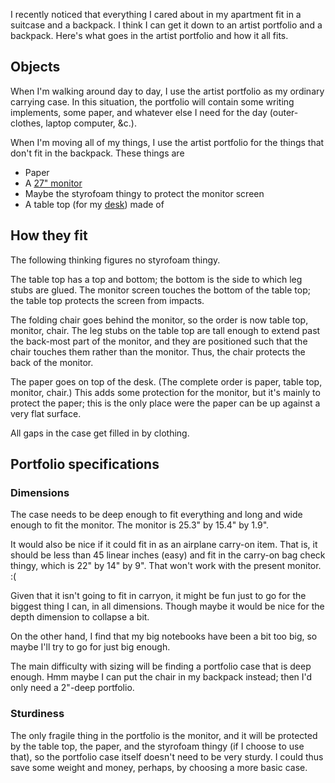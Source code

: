 I recently noticed that everything I cared about in my apartment
fit in a suitcase and a backpack. I think I can get it down to an
artist portfolio and a backpack. Here's what goes in the artist
portfolio and how it all fits.

## Objects
When I'm walking around day to day, I use the artist portfolio
as my ordinary carrying case. In this situation, the portfolio
will contain some writing implements, some paper, and whatever
else I need for the day (outer-clothes, laptop computer, &c.).

When I'm moving all of my things, I use the artist portfolio for
the things that don't fit in the backpack. These things are

* Paper
* A [27" monitor](http://www.newegg.com/Product/Product.aspx?Item=N82E16824005419)
* Maybe the styrofoam thingy to protect the monitor screen
* A table top (for my [desk](/!/desk)) made of

## How they fit
The following thinking figures no styrofoam thingy.

The table top has a top and bottom; the bottom is the side to which
leg stubs are glued.
The monitor screen touches the bottom of the table top; the table top
protects the screen from impacts.

The folding chair goes behind the monitor, so the order is now table top,
monitor, chair. The leg stubs on the table top are tall enough to extend
past the back-most part of the monitor, and they are positioned such that
the chair touches them rather than the monitor. Thus, the chair protects
the back of the monitor.

The paper goes on top of the desk. (The complete order is paper, table
top, monitor, chair.) This adds some protection for the monitor, but it's
mainly to protect the paper; this is the only place were the paper can be
up against a very flat surface.

All gaps in the case get filled in by clothing.

## Portfolio specifications

### Dimensions
The case needs to be deep enough to fit everything and long and
wide enough to fit the monitor. The monitor is 25.3" by 15.4" by 1.9".

It would also be nice if it could fit in as an airplane carry-on
item. That is, it should be less than 45 linear inches (easy) and
fit in the carry-on bag check thingy, which is 22" by 14" by 9".
That won't work with the present monitor. :(

Given that it isn't going to fit in carryon, it might be fun just
to go for the biggest thing I can, in all dimensions. Though maybe
it would be nice for the depth dimension to collapse a bit.

On the other hand, I find that my big notebooks have been a bit too
big, so maybe I'll try to go for just big enough.

The main difficulty with sizing will be finding a portfolio case
that is deep enough. Hmm maybe I can put the chair in my backpack
instead; then I'd only need a 2"-deep portfolio.

### Sturdiness
The only fragile thing in the portfolio is the monitor, and it
will be protected by the table top, the paper, and the styrofoam
thingy (if I choose to use that), so the portfolio case itself
doesn't need to be very sturdy. I could thus save some weight and
money, perhaps, by choosing a more basic case.
